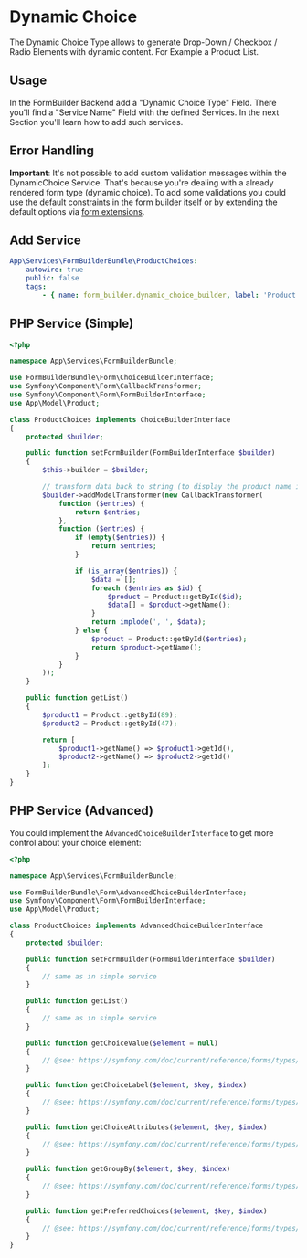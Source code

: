 # Dynamic Choice
The Dynamic Choice Type allows to generate Drop-Down / Checkbox / Radio Elements with dynamic content. For Example a Product List.

## Usage
In the FormBuilder Backend add a "Dynamic Choice Type" Field. There you'll find a "Service Name" Field with the defined Services. 
In the next Section you'll learn how to add such services.

## Error Handling
**Important**: It's not possible to add custom validation messages within the DynamicChoice Service. 
That's because you're dealing with a already rendered form type (dynamic choice). 
To add some validations you could use the default constraints in the form builder itself or
by extending the default options via [form extensions](http://symfony.com/doc/current/form/create_form_type_extension.html).

## Add Service
```yaml
App\Services\FormBuilderBundle\ProductChoices:
    autowire: true
    public: false
    tags:
        - { name: form_builder.dynamic_choice_builder, label: 'Product Selector' }
```

## PHP Service (Simple)
```php
<?php

namespace App\Services\FormBuilderBundle;

use FormBuilderBundle\Form\ChoiceBuilderInterface;
use Symfony\Component\Form\CallbackTransformer;
use Symfony\Component\Form\FormBuilderInterface;
use App\Model\Product;

class ProductChoices implements ChoiceBuilderInterface
{
    protected $builder;

    public function setFormBuilder(FormBuilderInterface $builder)
    {
        $this->builder = $builder;

        // transform data back to string (to display the product name in the email for example)
        $builder->addModelTransformer(new CallbackTransformer(
            function ($entries) {
                return $entries;
            },
            function ($entries) {
                if (empty($entries)) {
                    return $entries;
                }

                if (is_array($entries)) {
                    $data = [];
                    foreach ($entries as $id) {
                        $product = Product::getById($id);
                        $data[] = $product->getName();
                    }
                    return implode(', ', $data);
                } else {
                    $product = Product::getById($entries);
                    return $product->getName();
                }
            }
        ));
    }

    public function getList()
    {
        $product1 = Product::getById(89);
        $product2 = Product::getById(47);

        return [
            $product1->getName() => $product1->getId(),
            $product2->getName() => $product2->getId()
        ];
    }
}
```

## PHP Service (Advanced)
You could implement the `AdvancedChoiceBuilderInterface` to get more control about your choice element:

```php
<?php

namespace App\Services\FormBuilderBundle;

use FormBuilderBundle\Form\AdvancedChoiceBuilderInterface;
use Symfony\Component\Form\FormBuilderInterface;
use App\Model\Product;

class ProductChoices implements AdvancedChoiceBuilderInterface
{
    protected $builder;

    public function setFormBuilder(FormBuilderInterface $builder)
    {
        // same as in simple service
    }

    public function getList()
    {
        // same as in simple service
    }

    public function getChoiceValue($element = null)
    {
        // @see: https://symfony.com/doc/current/reference/forms/types/choice.html#choice-value
    }

    public function getChoiceLabel($element, $key, $index)
    {
        // @see: https://symfony.com/doc/current/reference/forms/types/choice.html#choice-label
    }

    public function getChoiceAttributes($element, $key, $index)
    {
        // @see: https://symfony.com/doc/current/reference/forms/types/choice.html#choice-attr
    }

    public function getGroupBy($element, $key, $index)
    {
        // @see: https://symfony.com/doc/current/reference/forms/types/choice.html#group-by
    }

    public function getPreferredChoices($element, $key, $index)
    {
        // @see: https://symfony.com/doc/current/reference/forms/types/choice.html#preferred-choices
    }
}
```